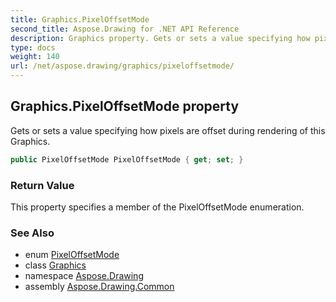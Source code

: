 ```yaml
---
title: Graphics.PixelOffsetMode
second_title: Aspose.Drawing for .NET API Reference
description: Graphics property. Gets or sets a value specifying how pixels are offset during rendering of this Graphics
type: docs
weight: 140
url: /net/aspose.drawing/graphics/pixeloffsetmode/
---
```

## Graphics.PixelOffsetMode property

Gets or sets a value specifying how pixels are offset during rendering of this Graphics.

```csharp
public PixelOffsetMode PixelOffsetMode { get; set; }
```

### Return Value

This property specifies a member of the PixelOffsetMode enumeration.

### See Also

* enum [PixelOffsetMode](../../../aspose.drawing.drawing2d/pixeloffsetmode/)
* class [Graphics](../)
* namespace [Aspose.Drawing](../../graphics/)
* assembly [Aspose.Drawing.Common](../../../)


